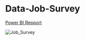 # Data-Job-Survey  

[Power BI Repport](https://app.powerbi.com/view?r=eyJrIjoiZDY2NDVmN2EtOThkNy00NDRiLWEwZTQtOTg0ZjE0MzU5NDIxIiwidCI6IjExNThlMmQ1LWRjMjQtNDFhZC1hYmNlLTYyODQxMDc2ZGJkZSIsImMiOjZ9)


![Job_Survey](https://user-images.githubusercontent.com/91919362/215857998-179dd20e-40e2-459d-9700-d06bc9471c78.jpg)
